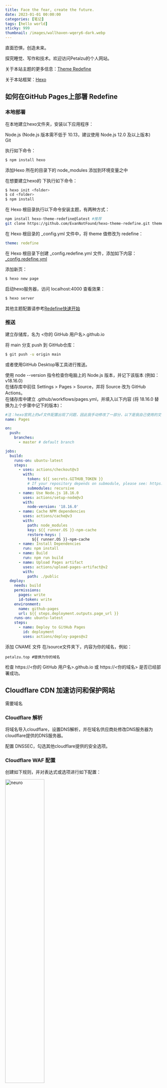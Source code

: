 ```yaml
---
title: Face the fear, create the future.
date: 2023-01-01 00:00:00
categories: [笔记]
tags: [hello world]
sticky: 999
thumbnail: /images/wallhaven-wqery6-dark.webp
---
```

直面恐惧，创造未来。

探究睡觉、写作和技术。欢迎访问Petalzu的个人网站。

关于本站主题的更多信息：[Theme Redefine](https://redefine-docs.ohevan.com/)

关于本站框架：[Hexo](https://hexo.io/zh-cn/)

## 如何在GitHub Pages上部署 Redefine
### 本地部署
在本地建立hexo文件夹，安装以下应用程序：  

Node.js (Node.js 版本需不低于 10.13，建议使用 Node.js 12.0 及以上版本)  
Git  

执行如下命令：
```bash
$ npm install hexo
```
添加Hexo 所在的目录下的 node_modules 添加到环境变量之中  

在想要建立hexo的 <folder>下执行如下命令：
```bash
$ hexo init <folder>
$ cd <folder>
$ npm install
```

在 Hexo 根目录执行以下命令安装主题，有两种方式：
```bash
npm install hexo-theme-redefine@latest #推荐
git clone https://github.com/EvanNotFound/hexo-theme-redefine.git themes/redefine
```

在 Hexo 根目录的 _config.yml 文件中，将 theme 值修改为 redefine：
```_config.yml
theme: redefine
```

在 Hexo 根目录下创建 _config.redefine.yml 文件，添加如下内容：
[_config.redefine.yml](https://github.com/EvanNotFound/hexo-theme-redefine/blob/main/_config.yml)

添加新页：
```bash
$ hexo new page
```

启动hexo服务器，访问 localhost:4000 查看效果：
```bash
$ hexo server
```

其他主题配置请参考[Redefine快速开始](https://redefine-docs.ohevan.com/getting-started)


### 推送
建立存储库，名为 <你的 GitHub 用户名>.github.io

将 main 分支 push 到 GitHub仓库：
```bash
$ git push -u origin main
```
或者使用GitHub Desktop等工具进行推送。

使用 node --version 指令检查你电脑上的 Node.js 版本，并记下该版本 (例如：v18.16.0)  
在储存库中前往 Settings > Pages > Source，并将 Source 改为 GitHub Actions。  
在储存库中建立 .github/workflows/pages.yml，并填入以下内容 (将 18.16.0 替换为上个步骤中记下的版本)：  
```.github/workflows/pages.yml
#注：hexo官网上的wf文件配置出现了问题，因此我手动修改了一部分，以下是我自己使用的文件
name: Pages

on:
  push:
    branches:
      - master # default branch

jobs:
  build:
    runs-on: ubuntu-latest
    steps:
      - uses: actions/checkout@v3
        with:
          token: ${{ secrets.GITHUB_TOKEN }}
          # If your repository depends on submodule, please see: https://github.com/actions/checkout
          submodules: recursive
      - name: Use Node.js 18.16.0
        uses: actions/setup-node@v3
        with:
          node-version: '18.16.0'
      - name: Cache NPM dependencies
        uses: actions/cache@v3
        with:
          path: node_modules
          key: ${{ runner.OS }}-npm-cache
          restore-keys: |
            ${{ runner.OS }}-npm-cache
      - name: Install Dependencies
        run: npm install
      - name: Build
        run: npm run build
      - name: Upload Pages artifact
        uses: actions/upload-pages-artifact@v2
        with:
          path: ./public
  deploy:
    needs: build
    permissions:
      pages: write
      id-token: write
    environment:
      name: github-pages
      url: ${{ steps.deployment.outputs.page_url }}
    runs-on: ubuntu-latest
    steps:
      - name: Deploy to GitHub Pages
        id: deployment
        uses: actions/deploy-pages@v2
```

添加 CNAME 文件 在/source文件夹下，内容为你的域名，例如：
```CNAME
petalzu.top #替换为你的域名
```

检查 https://<你的 GitHub 用户名>.github.io 或 https://<你的域名> 是否已经部署成功。

## Cloudflare CDN 加速访问和保护网站
需要域名

### Cloudflare 解析
将域名导入cloudflare，设置DNS解析，并在域名供应商处修改DNS服务器为cloudflare提供的DNS服务器。

配置 DNSSEC，勾选其他cloudflare提供的安全选项。

### Cloudflare WAF 配置
创建如下规则，并对表达式或选项进行如下配置：

<img src="/images/page/1.jpg" alt="neuro" width="50%">
&nbsp;

放行搜索引擎爬虫
```放行搜索引擎爬虫
(cf.client.bot) or (cf.verified_bot_category eq "Search Engine Crawler") or (cf.verified_bot_category eq "Monitoring & Analytics") or (cf.verified_bot_category eq "Page Preview") or (cf.verified_bot_category eq "Advertising & Marketing")
```
选择操作：跳过

&nbsp;
质询
```质询
(http.host eq "你的域名") or (http.host eq "你的子域名")
```
选择操作：交互式质询

## 其他
### 问题
- Redefine v2.6.1 疑似与 hexo-renderer-marked 6.3.0版本不兼容
- Redefine v2.6.1 页脚部署时间计算以及页面浏览量 与 Cloudflare Rocket Loader不兼容，建议关闭
- 在hexo server中显示标签/分类/文章数目混乱，以及出现已删除的页面的情况，关闭server并使用如下命令：
```bash
$ hexo clean
```

### 建议
除有必要，否则不推荐一键部署

## 参考文档
[在 GitHub Pages 上部署 Hexo](https://hexo.io/zh-cn/docs/github-pages)  
[Redefine快速开始](https://redefine-docs.ohevan.com/getting-started)  
[配置CloudFlare WAF强制交互式质询让你的网站稳如泰山](https://sharpgan.com/using-cloudflare-waf-to-protect-your-website/)  